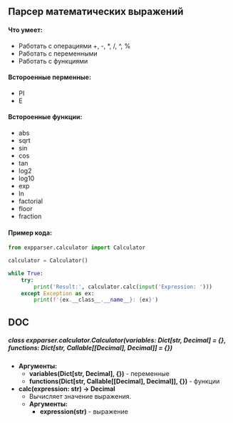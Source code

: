 ## Парсер математических выражений
#### Что умеет:
- Работать с операциями +, -, *, /, ^, %
- Работать с переменными
- Работать с функциями

#### Встороенные перменные:
- PI
- E

#### Встороенные функции:
- abs
- sqrt
- sin
- cos
- tan
- log2
- log10
- exp
- ln
- factorial
- floor
- fraction

#### Пример кода:
```python
from expparser.calculator import Calculator

calculator = Calculator()

while True:
    try:
        print('Result:', calculator.calc(input('Expression: ')))
    except Exception as ex:
        print(f'{ex.__class__.__name__}: {ex}')
```

## DOC
##### *class expparser.calculator.Calculator(variables: Dict[str, Decimal] = {}, functions: Dict[str, Callable[[Decimal], Decimal]] = {})*
  - **Аргументы:**
    - **variables(Dict[str, Decimal], {})** - переменные
    - **functions(Dict[str, Callable[[Decimal], Decimal]], {})** - функции
  - **calc(expression: str) -> Decimal**
    - Вычисляет значение выражения.
    - **Аргументы:**
      - **expression(str)** - выражение
